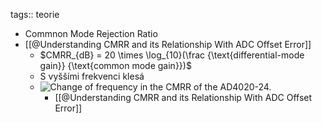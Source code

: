 tags:: teorie

- Commnon Mode Rejection Ratio
- [[@Understanding CMRR and its Relationship With ADC Offset Error]]
	- $CMRR_{dB} = 20 \times \log_{10}(\frac {\text{differential-mode gain}} {\text{common mode gain}})$
	- S vyššími frekvenci klesá
	- ![Change of frequency in the CMRR of the AD4020-24. ](https://www.allaboutcircuits.com/uploads/articles/understanding-cmrr-and-its-relationship-with-offset-error-in-adcs-fig4.jpg)
		- [[@Understanding CMRR and its Relationship With ADC Offset Error]]